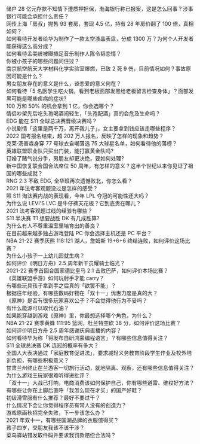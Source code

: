 储户 28 亿元存款不知情下遭质押担保，渤海银行称已报案，这是怎么回事？涉事银行可能会承担什么责任？  
网传上海「房叔」抛售 93 套房，套现 4.5 亿，持有 28 年房价翻了 100 倍，真相如何？  
如何看待开发者给华为制作了一款太空液晶表盘，分成 1300 万？为何个人开发者能获得这么高分成？  
如何看待孟美岐被曝插足音乐制作人陈令韬恋情？  
你被小孩子的哪些问题问住过？  
南京航空航天大学材料化学实验室爆燃，已致 2 死 9 伤，目前情况如何？事故原因可能是什么？  
男女朋友存在的意义是什么，谈恋爱的意义何在？  
如何看待「5 名医学生吃火锅，看到老板面部发黑给老板留言检查身体」？面部发黑可能是哪些疾病的症状?  
100 万和 50% 的机会拿到 1 亿，你会选哪个？  
情侣吵架先后吃头孢喝酒闹轻生，「头孢配酒」真的会危及生命吗？  
EDG 能在 S11 全球总决赛晋级决赛吗？  
小说剧情「这里是两千万，离开我儿子」，女主要拿到钱应该走哪些程序？  
2022 国考报名结束，超 202 万人报名，反映了怎样的现象和趋势？  
克莱·汤普森身穿 77 号球衣自嘲落选 75 大球星名单，如何看待他的落榜？  
英雄联盟职业队只买出门装，能打赢黄金队吗?  
订婚了赌气说分手，男朋友却更决绝，要如何处理?  
新中国恢复联合国合法席位 50 周年，有怎样的意义？这半个世纪以来你见证了祖国的哪些成就？  
RNG 2:3 不敌 EDG, 全华班再次遗憾败北，你怎么看？  
2021 年法考客观题没过是怎样的感受？  
照 S11 淘汰赛内战的表现看，今年 LPL 夺冠的可能性还大吗？  
为什么说 LEVI'S LVC 是牛仔裤天花板？它到底贵在哪儿？  
2021 法考客观题过线的经验有哪些？  
S11 半决赛 T1 想要战胜 DK 有几成胜算?  
为什么有人不尊重温室里培育出的善良？  
在目前越来越多独占游戏登陆 PC 你会选择主机还是 PC 平台？  
NBA 21-22 赛季灰熊 118:121 湖人，詹姆斯 19+6+6 终结连败，如何评价这场比赛？  
为什么小孩子一上幼儿园就生病？  
如何评价《明日方舟》2.5 周年新干员耀骑士临光？  
2021-22 赛季首回合国家德比皇马 2:1 击败巴萨，如何评价本场比赛？  
《英雄联盟手游》如何玩射手才能 carry？  
有哪些玩具孩子拿到手之后真的「欲罢不能」？  
根据往年经验，有哪些数码好物在「双十一」优惠力度是真的大？  
《原神》是否有很多玩家喜欢公子？不会觉得他行为不妥吗？  
有什么能源可以取代石油？  
如果能穿越到游戏《原神》里，你最想选择哪个角色，为什么？  
NBA 21-22 赛季黄蜂 111:95 篮网，杜兰特空砍 38 分，如何评价这场比赛？  
如何评价明日方舟 2.5 周年感谢庆典直播的内容？  
如何看待华为称「将发布自研鸿蒙编程语言」？有哪些信息值得关注？  
S11 全球总决赛 DK 连冠的概率有多大？  
全国人大表决通过「家庭教育促进法」，要求减轻义务教育阶段学生作业及校外培训负担，有哪些积极意义？  
甘肃兰州终止在兰游客一切旅行活动，就地隔离、观察，还有哪些信息值得关注？  
为什么游戏王玩家很难听得进批评？  
「双十一」大战已打响，电商消费该如何保护自己，你有哪些避雷、维权好方法？  
有哪些让你在上脚后直呼「我怎么现在才买」的国产好鞋？  
初级滑雪服有什么推荐？最好不要过千？  
什么情况下会让你觉得程序员有常人没有的创造力？  
游戏原画秋招完全失败，下一步该怎么办？  
2021 年双十一，有哪些国潮品牌的衣服值得买？  
孩子四岁，交朋友我该不该干涉？  
菜鸟驿站错发取件码并要求我罚款赔偿合法吗？  
